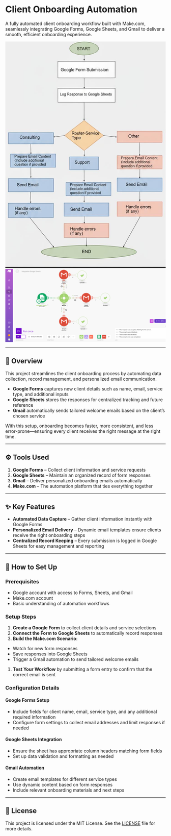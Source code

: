 # Client Onboarding Automation

A fully automated client onboarding workflow built with Make.com, seamlessly integrating Google Forms, Google Sheets, and Gmail to deliver a smooth, efficient onboarding experience.

![Flowchart](flowchart.png)  
![Scenario](scenario.png)

-----

## 📖 Overview

This project streamlines the client onboarding process by automating data collection, record management, and personalized email communication.

- **Google Forms** captures new client details such as name, email, service type, and additional inputs
- **Google Sheets** stores the responses for centralized tracking and future reference
- **Gmail** automatically sends tailored welcome emails based on the client’s chosen service

With this setup, onboarding becomes faster, more consistent, and less error-prone—ensuring every client receives the right message at the right time.

-----

## ⚙️ Tools Used

1. **Google Forms** – Collect client information and service requests
1. **Google Sheets** – Maintain an organized record of form responses
1. **Gmail** – Deliver personalized onboarding emails automatically
1. **Make.com** – The automation platform that ties everything together

-----

## ✨ Key Features

- **Automated Data Capture** – Gather client information instantly with Google Forms
- **Personalized Email Delivery** – Dynamic email templates ensure clients receive the right onboarding steps
- **Centralized Record Keeping** – Every submission is logged in Google Sheets for easy management and reporting

-----

## 🚀 How to Set Up

### Prerequisites

- Google account with access to Forms, Sheets, and Gmail
- Make.com account
- Basic understanding of automation workflows

### Setup Steps

1. **Create a Google Form** to collect client details and service selections
1. **Connect the Form to Google Sheets** to automatically record responses
1. **Build the Make.com Scenario**:
- Watch for new form responses
- Save responses into Google Sheets
- Trigger a Gmail automation to send tailored welcome emails
1. **Test Your Workflow** by submitting a form entry to confirm that the correct email is sent

### Configuration Details

#### Google Forms Setup

- Include fields for client name, email, service type, and any additional required information
- Configure form settings to collect email addresses and limit responses if needed

#### Google Sheets Integration

- Ensure the sheet has appropriate column headers matching form fields
- Set up data validation and formatting as needed

#### Gmail Automation

- Create email templates for different service types
- Use dynamic content based on form responses
- Include relevant onboarding materials and next steps

-----

## 📜 License

This project is licensed under the MIT License. See the [LICENSE](LICENSE) file for more details.
